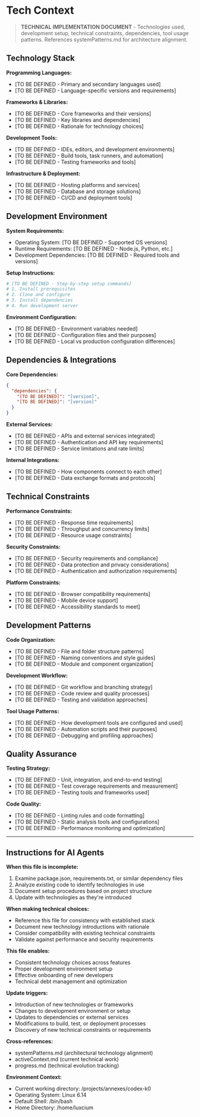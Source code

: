 # Tech Context

> **TECHNICAL IMPLEMENTATION DOCUMENT** - Technologies used, development setup, technical constraints, dependencies, tool usage patterns. References systemPatterns.md for architecture alignment.

## Technology Stack

**Programming Languages:**
- [TO BE DEFINED - Primary and secondary languages used]
- [TO BE DEFINED - Language-specific versions and requirements]

**Frameworks & Libraries:**
- [TO BE DEFINED - Core frameworks and their versions]
- [TO BE DEFINED - Key libraries and dependencies]
- [TO BE DEFINED - Rationale for technology choices]

**Development Tools:**
- [TO BE DEFINED - IDEs, editors, and development environments]
- [TO BE DEFINED - Build tools, task runners, and automation]
- [TO BE DEFINED - Testing frameworks and tools]

**Infrastructure & Deployment:**
- [TO BE DEFINED - Hosting platforms and services]
- [TO BE DEFINED - Database and storage solutions]
- [TO BE DEFINED - CI/CD and deployment tools]

## Development Environment

**System Requirements:**
- Operating System: [TO BE DEFINED - Supported OS versions]
- Runtime Requirements: [TO BE DEFINED - Node.js, Python, etc.]
- Development Dependencies: [TO BE DEFINED - Required tools and versions]

**Setup Instructions:**
```bash
# [TO BE DEFINED - Step-by-step setup commands]
# 1. Install prerequisites
# 2. Clone and configure
# 3. Install dependencies
# 4. Run development server
```

**Environment Configuration:**
- [TO BE DEFINED - Environment variables needed]
- [TO BE DEFINED - Configuration files and their purposes]
- [TO BE DEFINED - Local vs production configuration differences]

## Dependencies & Integrations

**Core Dependencies:**
```json
{
  "dependencies": {
    "[TO BE DEFINED]": "[version]",
    "[TO BE DEFINED]": "[version]"
  }
}
```

**External Services:**
- [TO BE DEFINED - APIs and external services integrated]
- [TO BE DEFINED - Authentication and API key requirements]
- [TO BE DEFINED - Service limitations and rate limits]

**Internal Integrations:**
- [TO BE DEFINED - How components connect to each other]
- [TO BE DEFINED - Data exchange formats and protocols]

## Technical Constraints

**Performance Constraints:**
- [TO BE DEFINED - Response time requirements]
- [TO BE DEFINED - Throughput and concurrency limits]
- [TO BE DEFINED - Resource usage constraints]

**Security Constraints:**
- [TO BE DEFINED - Security requirements and compliance]
- [TO BE DEFINED - Data protection and privacy considerations]
- [TO BE DEFINED - Authentication and authorization requirements]

**Platform Constraints:**
- [TO BE DEFINED - Browser compatibility requirements]
- [TO BE DEFINED - Mobile device support]
- [TO BE DEFINED - Accessibility standards to meet]

## Development Patterns

**Code Organization:**
- [TO BE DEFINED - File and folder structure patterns]
- [TO BE DEFINED - Naming conventions and style guides]
- [TO BE DEFINED - Module and component organization]

**Development Workflow:**
- [TO BE DEFINED - Git workflow and branching strategy]
- [TO BE DEFINED - Code review and quality processes]
- [TO BE DEFINED - Testing and validation approaches]

**Tool Usage Patterns:**
- [TO BE DEFINED - How development tools are configured and used]
- [TO BE DEFINED - Automation scripts and their purposes]
- [TO BE DEFINED - Debugging and profiling approaches]

## Quality Assurance

**Testing Strategy:**
- [TO BE DEFINED - Unit, integration, and end-to-end testing]
- [TO BE DEFINED - Test coverage requirements and measurement]
- [TO BE DEFINED - Testing tools and frameworks used]

**Code Quality:**
- [TO BE DEFINED - Linting rules and code formatting]
- [TO BE DEFINED - Static analysis tools and configurations]
- [TO BE DEFINED - Performance monitoring and optimization]

---

## Instructions for AI Agents

**When this file is incomplete:**
1. Examine package.json, requirements.txt, or similar dependency files
2. Analyze existing code to identify technologies in use
3. Document setup procedures based on project structure
4. Update with technologies as they're introduced

**When making technical choices:**
- Reference this file for consistency with established stack
- Document new technology introductions with rationale
- Consider compatibility with existing technical constraints
- Validate against performance and security requirements

**This file enables:**
- Consistent technology choices across features
- Proper development environment setup
- Effective onboarding of new developers
- Technical debt management and optimization

**Update triggers:**
- Introduction of new technologies or frameworks
- Changes to development environment or setup
- Updates to dependencies or external services
- Modifications to build, test, or deployment processes
- Discovery of new technical constraints or requirements

**Cross-references:**
- systemPatterns.md (architectural technology alignment)
- activeContext.md (current technical work)
- progress.md (technical evolution tracking)

**Environment Context:**
- Current working directory: /projects/annexes/codex-k0
- Operating System: Linux 6.14
- Default Shell: /bin/bash
- Home Directory: /home/luxcium
